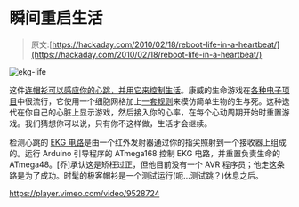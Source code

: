 # 瞬间重启生活

> 原文:[https://hackaday.com/2010/02/18/reboot-life-in-a-heartbeat/](https://hackaday.com/2010/02/18/reboot-life-in-a-heartbeat/)

![](../Images/25dd32ce000867364395c7e68f0bd05c.png "ekg-life")

这件[连帽衫可以感应你的心跳，并用它来控制生活](http://jmsaavedra.com/weblog/?p=850)。康威的生命游戏在[各种电子项目](http://hackaday.com/2009/09/28/capacitive-buttons-control-all-life/)中很流行，它使用一个细胞网格加上[一套规则](http://en.wikipedia.org/wiki/Conway%27s_Game_of_Life#Rules)来模仿简单生物的生与死。这种迭代在你自己的心脏上显示游戏，然后接入你的心率，在每个心动周期开始时重置游戏。我们猜想你可以说，只有你不这样做，生活才会继续。

检测心跳的 [EKG 电路](http://johnhenryshammer.com/TEChREF/opAmps/IRHEARTSCHMATIC.html)是由一个红外发射器通过你的指尖照射到一个接收器上组成的。运行 Arduino 引导程序的 ATmega168 控制 EKG 电路，并重置负责生命的 ATmega48。[乔]承认这是矫枉过正，但他目前没有一个 AVR 程序员；他走这条路是为了成功。时髦的极客帽衫是一个测试运行(呃…测试跳？)休息之后。

<https://player.vimeo.com/video/9528724>

</div> </body> </html>